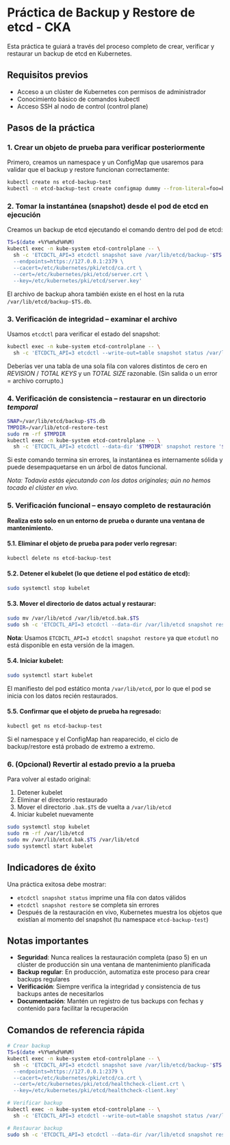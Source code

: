 # Práctica de Backup y Restore de etcd - CKA

Esta práctica te guiará a través del proceso completo de crear, verificar y restaurar un backup de etcd en Kubernetes.

## Requisitos previos
- Acceso a un clúster de Kubernetes con permisos de administrador
- Conocimiento básico de comandos kubectl
- Acceso SSH al nodo de control (control plane)

## Pasos de la práctica

### 1. Crear un objeto de prueba para verificar posteriormente

Primero, creamos un namespace y un ConfigMap que usaremos para validar que el backup y restore funcionan correctamente:

```bash
kubectl create ns etcd-backup-test
kubectl -n etcd-backup-test create configmap dummy --from-literal=foo=bar
```

### 2. Tomar la instantánea (snapshot) desde el pod de etcd en ejecución

Creamos un backup de etcd ejecutando el comando dentro del pod de etcd:

```bash
TS=$(date +%Y%m%d%H%M)
kubectl exec -n kube-system etcd-controlplane -- \
  sh -c 'ETCDCTL_API=3 etcdctl snapshot save /var/lib/etcd/backup-'$TS'.db \
  --endpoints=https://127.0.0.1:2379 \
  --cacert=/etc/kubernetes/pki/etcd/ca.crt \
  --cert=/etc/kubernetes/pki/etcd/server.crt \
  --key=/etc/kubernetes/pki/etcd/server.key'
```

El archivo de backup ahora también existe en el host en la ruta `/var/lib/etcd/backup-$TS.db`.

### 3. **Verificación de integridad** – examinar el archivo

Usamos `etcdctl` para verificar el estado del snapshot:

```bash
kubectl exec -n kube-system etcd-controlplane -- \
  sh -c 'ETCDCTL_API=3 etcdctl --write-out=table snapshot status /var/lib/etcd/backup-'$TS'.db'
```

Deberías ver una tabla de una sola fila con valores distintos de cero en *REVISION* / *TOTAL KEYS* y un *TOTAL SIZE* razonable. (Sin salida o un error = archivo corrupto.)

### 4. **Verificación de consistencia** – restaurar en un directorio *temporal*

```bash
SNAP=/var/lib/etcd/backup-$TS.db
TMPDIR=/var/lib/etcd-restore-test
sudo rm -rf $TMPDIR
kubectl exec -n kube-system etcd-controlplane -- \
  sh -c 'ETCDCTL_API=3 etcdctl --data-dir '$TMPDIR' snapshot restore '$SNAP''
```

Si este comando termina sin errores, la instantánea es internamente sólida y puede desempaquetarse en un árbol de datos funcional.

*Nota: Todavía estás ejecutando con los datos originales; aún no hemos tocado el clúster en vivo.*

### 5. **Verificación funcional** – ensayo completo de restauración

**Realiza esto solo en un entorno de prueba o durante una ventana de mantenimiento.**

#### 5.1. **Eliminar el objeto de prueba** para poder verlo regresar:

```bash
kubectl delete ns etcd-backup-test
```

#### 5.2. **Detener el kubelet** (lo que detiene el pod estático de etcd):

```bash
sudo systemctl stop kubelet
```

#### 5.3. **Mover el directorio de datos actual y restaurar**:

```bash
sudo mv /var/lib/etcd /var/lib/etcd.bak.$TS
sudo sh -c 'ETCDCTL_API=3 etcdctl --data-dir /var/lib/etcd snapshot restore '$SNAP''
```

**Nota**: Usamos `ETCDCTL_API=3 etcdctl snapshot restore` ya que `etcdutl` no está disponible en esta versión de la imagen.

#### 5.4. **Iniciar kubelet**:

```bash
sudo systemctl start kubelet
```

El manifiesto del pod estático monta `/var/lib/etcd`, por lo que el pod se inicia con los datos recién restaurados.

#### 5.5. **Confirmar que el objeto de prueba ha regresado**:

```bash
kubectl get ns etcd-backup-test
```

Si el namespace y el ConfigMap han reaparecido, el ciclo de backup/restore está probado de extremo a extremo.

### 6. **(Opcional) Revertir** al estado previo a la prueba

Para volver al estado original:
1. Detener kubelet
2. Eliminar el directorio restaurado
3. Mover el directorio `.bak.$TS` de vuelta a `/var/lib/etcd`
4. Iniciar kubelet nuevamente

```bash
sudo systemctl stop kubelet
sudo rm -rf /var/lib/etcd
sudo mv /var/lib/etcd.bak.$TS /var/lib/etcd
sudo systemctl start kubelet
```

## Indicadores de éxito

Una práctica exitosa debe mostrar:

* `etcdctl snapshot status` imprime una fila con datos válidos
* `etcdctl snapshot restore` se completa sin errores
* Después de la restauración en vivo, Kubernetes muestra los objetos que existían al momento del snapshot (tu namespace `etcd-backup-test`)

## Notas importantes

- **Seguridad**: Nunca realices la restauración completa (paso 5) en un clúster de producción sin una ventana de mantenimiento planificada
- **Backup regular**: En producción, automatiza este proceso para crear backups regulares
- **Verificación**: Siempre verifica la integridad y consistencia de tus backups antes de necesitarlos
- **Documentación**: Mantén un registro de tus backups con fechas y contenido para facilitar la recuperación

## Comandos de referencia rápida

```bash
# Crear backup
TS=$(date +%Y%m%d%H%M)
kubectl exec -n kube-system etcd-controlplane -- \
  sh -c 'ETCDCTL_API=3 etcdctl snapshot save /var/lib/etcd/backup-'$TS'.db \
  --endpoints=https://127.0.0.1:2379 \
  --cacert=/etc/kubernetes/pki/etcd/ca.crt \
  --cert=/etc/kubernetes/pki/etcd/healthcheck-client.crt \
  --key=/etc/kubernetes/pki/etcd/healthcheck-client.key'

# Verificar backup
kubectl exec -n kube-system etcd-controlplane -- \
  sh -c 'ETCDCTL_API=3 etcdctl --write-out=table snapshot status /var/lib/etcd/backup-'$TS'.db'

# Restaurar backup
sudo sh -c 'ETCDCTL_API=3 etcdctl --data-dir /var/lib/etcd snapshot restore /var/lib/etcd/backup-'$TS'.db'
```
